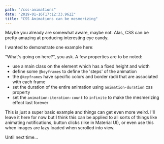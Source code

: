 ```yaml
---
path: "/css-animations"
date: "2019-01-16T17:12:33.962Z"
title: "CSS Animations can be mesmerizing"
---
```


Maybe you already are somewhat aware, maybe not. Alas, CSS can be pretty amazing at producing interesting eye candy.

I wanted to demonstrate one example here:

<div class="css-animation-container">
  <div class="css-animation"></div>
</div>

"What's going on here?", you ask. A few properties are to be noted:
- use a main class on the element which has a fixed height and width
- define some `@keyframes` to define the 'steps' of the animation
- the `@keyframes` have specific colors and border radii that are associated with each frame
- set the duration of the entire animation using `animation-duration` css property
- set the `animation-iteration-count` to `infinite` to make the mesmerizing effect last forever

This is just a super basic example and things can get even more weird. I'll leave it here for now but I think this can be applied to all sorts of things like animating notifications, button clicks (like in Material UI), or even use this when images are lazy loaded when scrolled into view.

<p class="slide-in-text">
  Until next time...
</p>